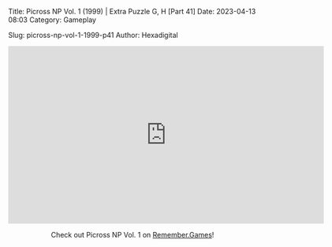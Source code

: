 Title: Picross NP Vol. 1 (1999) | Extra Puzzle G, H [Part 41]
Date: 2023-04-13 08:03
Category: Gameplay

Slug: picross-np-vol-1-1999-p41
Author: Hexadigital

<center><iframe src="https://www.youtube.com/embed/sA2CtOSdlSQ?feature=oembed" allow="accelerometer; autoplay; encrypted-media; gyroscope; picture-in-picture" width="640" height="360" frameborder="0"></iframe>

Check out Picross NP Vol. 1 on [Remember.Games](https://remember.games/game/6791/picross-np-vol-1/)!</center>